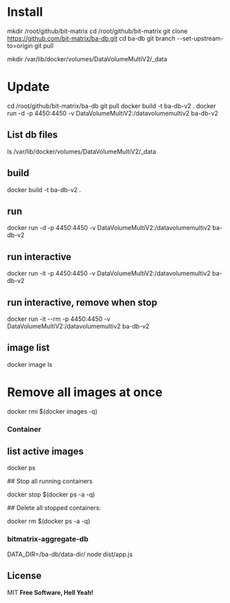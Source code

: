 # Install

mkdir /root/github/bit-matrix
cd /root/github/bit-matrix
git clone https://github.com/bit-matrix/ba-db.git
cd ba-db
git branch --set-upstream-to=origin
git pull

mkdir /var/lib/docker/volumes/DataVolumeMultiV2/\_data

# Update

cd /root/github/bit-matrix/ba-db
git pull
docker build -t ba-db-v2 .
docker run -d -p 4450:4450 -v DataVolumeMultiV2:/datavolumemultiv2 ba-db-v2

## List db files

ls /var/lib/docker/volumes/DataVolumeMultiV2/\_data

## build

docker build -t ba-db-v2 .

## run

docker run -d -p 4450:4450 -v DataVolumeMultiV2:/datavolumemultiv2 ba-db-v2

## run interactive

docker run -it -p 4450:4450 -v DataVolumeMultiV2:/datavolumemultiv2 ba-db-v2

## run interactive, remove when stop

docker run -it --rm -p 4450:4450 -v DataVolumeMultiV2:/datavolumemultiv2 ba-db-v2

## image list

docker image ls

# Remove all images at once

docker rmi $(docker images -q)

### Container

## list active images

docker ps

## Stop all running containers

docker stop $(docker ps -a -q)

## Delete all stopped containers:

docker rm $(docker ps -a -q)

### bitmatrix-aggregate-db

DATA_DIR=/ba-db/data-dir/ node dist/app.js

## License

MIT
**Free Software, Hell Yeah!**
